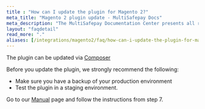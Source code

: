 ```yaml
---
title : "How can I update the plugin for Magento 2?"
meta_title: "Magento 2 plugin update - MultiSafepay Docs"
meta_description: "The MultiSafepay Documentation Center presents all relevant information about our Plugins and API. You can also find support pages for payment methods, tools and general questions as well as the contact details of our Support and Integration Teams."
layout: "faqdetail"
read_more: "."
aliases: [/integrations/magento2/faq/how-can-i-update-the-plugin-for-magento2/]
---
```


The plugin can be updated via [Composer](https://getcomposer.org)

Before you update the plugin, we strongly recommend the following:

* Make sure you have a backup of your production environment
* Test the plugin in a staging environment.

Go to our [Manual](/integrations/ecommerce-integrations/magento2/#manual) page and follow the instructions from step 7.


